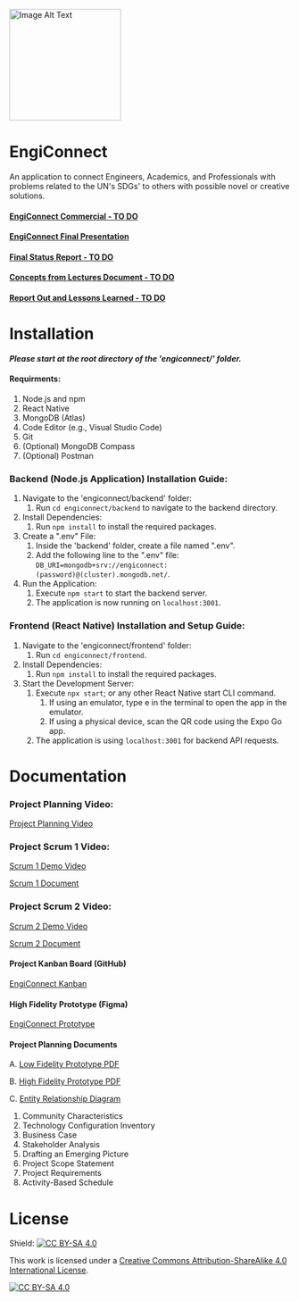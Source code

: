<p align="left">
  <img src="https://github.com/sharoika/EngiConnect/assets/27317883/87d6fa41-76ec-4ea1-90f4-20258daf6282" width="200" height="200" alt="Image Alt Text">
</p>

# EngiConnect
An application to connect Engineers, Academics, and Professionals with problems related to the UN's SDGs' to others with possible novel or creative solutions.

#### [EngiConnect Commercial - TO DO]()
#### [EngiConnect Final Presentation](https://docs.google.com/presentation/d/1qV8FeNWH7LnFtAYCyri5BKTFKRH-IiMWUH-E18p9oK8/edit?usp=sharing)
#### [Final Status Report - TO DO]()
#### [Concepts from Lectures Document - TO DO]()
#### [Report Out and Lessons Learned - TO DO]()

# Installation

***Please start at the root directory of the 'engiconnect/' folder.***

#### Requirments:
1. Node.js and npm
2. React Native
3. MongoDB (Atlas)
4. Code Editor (e.g., Visual Studio Code)
5. Git
6. (Optional) MongoDB Compass
7. (Optional) Postman

### Backend (Node.js Application) Installation Guide:

1. Navigate to the 'engiconnect/backend' folder:
    1. Run `cd engiconnect/backend` to navigate to the backend directory. 
2. Install Dependencies:
    1. Run `npm install` to install the required packages.
3. Create a ".env" File:
    1. Inside the 'backend' folder, create a file named ".env".
    2. Add the following line to the ".env" file: `DB_URI=mongodb+srv://engiconnect:(password)@(cluster).mongodb.net/`.
4. Run the Application:
    1. Execute `npm start` to start the backend server.
    2. The application is now running on `localhost:3001`.
  
### Frontend (React Native) Installation and Setup Guide:

1. Navigate to the 'engiconnect/frontend' folder:
    1. Run `cd engiconnect/frontend`.
2. Install Dependencies:
    1. Run `npm install` to install the required packages.
3. Start the Development Server:
    1. Execute `npx start`; or any other React Native start CLI command.
        1. If using an emulator, type e in the terminal to open the app in the emulator.
        2. If using a physical device, scan the QR code using the Expo Go app.
    3. The application is using `localhost:3001` for backend API requests.

# Documentation

### Project Planning Video:
[Project Planning Video](https://youtu.be/eihzUJq9vtk)
### Project Scrum 1 Video:
[Scrum 1 Demo Video](https://www.youtube.com/watch?time_continue=1&v=aKptyWq4gYU&embeds_referring_euri=https%3A%2F%2Fdocs.google.com%2F&embeds_referring_origin=https%3A%2F%2Fdocs.google.com&source_ve_path=Mjg2NjY&feature=emb_logo)

[Scrum 1 Document](https://github.com/sharoika/EngiConnect/blob/337dcfb4767d0528bfc717dba6bfc827e26b507a/Scrums/Scrum%201/Project%20Status%20Report.pdf)

### Project Scrum 2 Video:
[Scrum 2 Demo Video](https://www.youtube.com/watch?v=ogA7YbgL2mQ&ab_channel=MaksimSharoika)

[Scrum 2 Document](https://github.com/sharoika/EngiConnect/blob/b3d44b837e13211f0c50adb23316e61579659b0a/Scrums/Scrum%202/Project%20Status%20Report.pdf)
<!---#### Project Final Submission Video: --->

#### Project Kanban Board (GitHub)
[EngiConnect Kanban](https://github.com/users/sharoika/projects/1/views/2)

#### High Fidelity Prototype (Figma)
[EngiConnect Prototype](https://www.figma.com/proto/S18fQAAUFlLbFd9iSoSWCy/EngiConnect?type=design&node-id=6-78&t=3ncTEZephW6UAmal-1&scaling=scale-down&page-id=0%3A1&starting-point-node-id=6%3A120&show-proto-sidebar=1&mode=desig)

#### Project Planning Documents
A. [Low Fidelity Prototype PDF](https://github.com/sharoika/EngiConnect/blob/18ad520ce97a002a7e71b8691a122287fccddc30/Project%20Planning/PDFs/Lo-Fi%20Prototype.pdf)

B. [High Fidelity Prototype PDF](https://github.com/sharoika/EngiConnect/blob/18ad520ce97a002a7e71b8691a122287fccddc30/Project%20Planning/PDFs/Hi-Fi%20Prototype.pdf)

C. [Entity Relationship Diagram](https://github.com/sharoika/EngiConnect/blob/18ad520ce97a002a7e71b8691a122287fccddc30/Project%20Planning/PDFs/MVP%201%20Entity%20Relationship%20Diagram.png)

1. Community Characteristics
2. Technology Configuration Inventory
3. Business Case
4. Stakeholder Analysis
5. Drafting an Emerging Picture
6. Project Scope Statement
7. Project Requirements
8. Activity-Based Schedule

# License

Shield: [![CC BY-SA 4.0][cc-by-sa-shield]][cc-by-sa]

This work is licensed under a
[Creative Commons Attribution-ShareAlike 4.0 International License][cc-by-sa].

[![CC BY-SA 4.0][cc-by-sa-image]][cc-by-sa]

[cc-by-sa]: http://creativecommons.org/licenses/by-sa/4.0/
[cc-by-sa-image]: https://licensebuttons.net/l/by-sa/4.0/88x31.png
[cc-by-sa-shield]: https://img.shields.io/badge/License-CC%20BY--SA%204.0-lightgrey.svg
